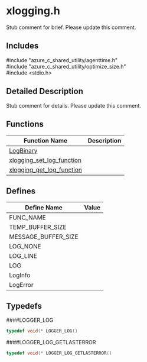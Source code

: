 # xlogging.h 

Stub comment for brief. Please update this comment.

## Includes

\#include "azure_c_shared_utility/agenttime.h"  
\#include "azure_c_shared_utility/optimize_size.h"  
\#include <stdio.h>  

## Detailed Description

Stub comment for details. Please update this comment.

## Functions

Function Name                  | Description                                
--------------------------------|---------------------------------------------
[LogBinary](./iot-c-ref-xlogging-h/logbinary.md)            | 
[xlogging_set_log_function](./iot-c-ref-xlogging-h/xlogging-set-log-function.md)            | 
[xlogging_get_log_function](./iot-c-ref-xlogging-h/xlogging-get-log-function.md)            | 

## Defines

Define Name                    | Value                                
--------------------------------|---------------------------------------------
FUNC_NAME            | 
TEMP_BUFFER_SIZE            | 
MESSAGE_BUFFER_SIZE            | 
LOG_NONE            | 
LOG_LINE            | 
LOG            | 
LogInfo            | 
LogError            | 

## Typedefs

####LOGGER_LOG

```C
typedef void(* LOGGER_LOG()

```

####LOGGER_LOG_GETLASTERROR

```C
typedef void(* LOGGER_LOG_GETLASTERROR()

```

